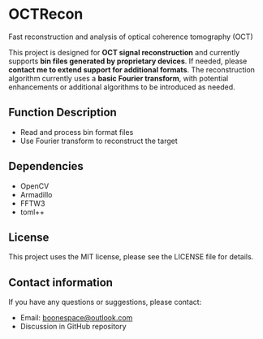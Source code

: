 # OCTRecon
Fast reconstruction and analysis of optical coherence tomography (OCT)

This project is designed for **OCT signal reconstruction** and currently supports **bin files generated by proprietary devices**. If needed, please **contact me to extend support for additional formats**. The reconstruction algorithm currently uses a **basic Fourier transform**, with potential enhancements or additional algorithms to be introduced as needed.

## Function Description

- Read and process bin format files
- Use Fourier transform to reconstruct the target

## Dependencies

- OpenCV
- Armadillo
- FFTW3
- toml++

## License

This project uses the MIT license, please see the LICENSE file for details.

## Contact information

If you have any questions or suggestions, please contact:

- Email: boonespace@outlook.com
- Discussion in GitHub repository
